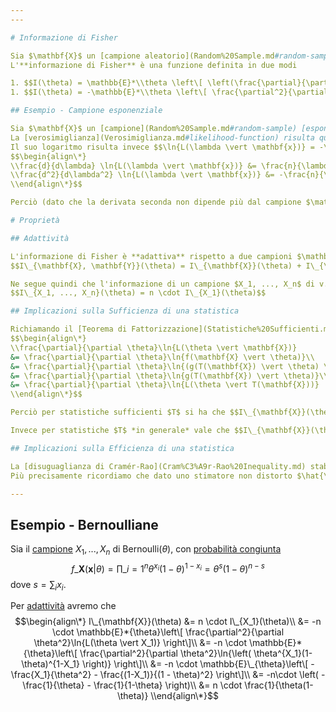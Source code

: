 ```yaml
---
---

# Informazione di Fisher

Sia $\mathbf{X}$ un [campione aleatorio](Random%20Sample.md#random-sample) dipendente da un parametro (sconosciuto) $\theta$.
L'**informazione di Fisher** è una funzione definita in due modi

1. $$I(\theta) = \mathbb{E}*\\theta \left\[ \left(\frac{\partial}{\partial \theta}\ln{f(\mathbf{X} \vert \theta)} \right)^2 \right\] = \mathbb{E}*\\theta \left\[ \left(\frac{\partial}{\partial \theta}\ln{L(\theta \vert \mathbf{X})} \right)^2 \right\]$$
1. $$I(\theta) = -\mathbb{E}*\\theta \left\[ \frac{\partial^2}{\partial \theta^2}\ln{f(\mathbf{X} \vert \theta)} \right\] = -\mathbb{E}*\\theta \left\[ \frac{\partial^2}{\partial \theta^2}\ln{L(\theta \vert \mathbf{X})} \right\]$$

## Esempio - Campione esponenziale

Sia $\mathbf{X}$ un [campione](Random%20Sample.md#random-sample) [esponenziale](Distribuzioni.md#esponenziale) di parametro $\lambda$.
La [verosimiglianza](Verosimiglianza.md#likelihood-function) risulta quindi essere $$L(\lambda \vert \mathbf{x}) = f\_{\mathbf{X}}(\mathbf{x} \vert \theta) = \prod\_{i=1}^{n}\lambda e^{-\lambda x_i} = \lambda^n e^{-\lambda\sum_i x_i}$$
Il suo logaritmo risulta invece $$\ln{L(\lambda \vert \mathbf{x})} = -\lambda\sum\_{i=1}^{n}x_i + n\ln{\lambda}$$ con derivate
$$\begin{align\*}
\\frac{d}{d\lambda} \ln{L(\lambda \vert \mathbf{x})} &= \frac{n}{\lambda} - \sum\_{i=1}^{n}x_i\\
\\frac{d^2}{d\lambda^2} \ln{L(\lambda \vert \mathbf{x})} &= -\frac{n}{\lambda^2}\\
\\end{align\*}$$

Perciò (dato che la derivata seconda non dipende più dal campione $\mathbf{X}$) l'informazione di Fisher sarà $$I(\lambda) = \frac{n}{\lambda^2}$$

# Proprietà

## Adattività

L'informazione di Fisher è **adattiva** rispetto a due campioni $\mathbf{X}, \mathbf{Y}$ **indipendenti**.
$$I\_{\mathbf{X}, \mathbf{Y}}(\theta) = I\_{\mathbf{X}}(\theta) + I\_{\mathbf{Y}}(\theta)$$

Ne segue quindi che l'informazione di un campione $X_1, ..., X_n$ di v.a. **i.i.d.** è pari a $n$ volte l'informazione di Fisher di un generico $X_i$.
$$I\_{X_1, ..., X_n}(\theta) = n \cdot I\_{X_1}(\theta)$$

## Implicazioni sulla Sufficienza di una statistica

Richiamando il [Teorema di Fattorizzazione](Statistiche%20Sufficienti.md#teorema-di-fattorizzazione) avremo che data una **statistica sufficiente** $T$ per un parametro $\theta$
$$\begin{align\*}
\\frac{\partial}{\partial \theta}\ln{L(\theta \vert \mathbf{X})}
&= \frac{\partial}{\partial \theta}\ln{f(\mathbf{X} \vert \theta)}\\
&= \frac{\partial}{\partial \theta}\ln{(g(T(\mathbf{X}) \vert \theta) \cdot h(\mathbf{X}))}\\
&= \frac{\partial}{\partial \theta}\ln{g(T(\mathbf{X}) \vert \theta)}\\
&= \frac{\partial}{\partial \theta}\ln{L(\theta \vert T(\mathbf{X}))}
\\end{align\*}$$

Perciò per statistiche sufficienti $T$ si ha che $$I\_{\mathbf{X}}(\theta) = I\_{T(\mathbf{X})}(\theta)$$

Invece per statistiche $T$ *in generale* vale che $$I\_{\mathbf{X}}(\theta) \geq I\_{T(\mathbf{X})}(\theta)$$

## Implicazioni sulla Efficienza di una statistica

La [disuguaglianza di Cramér-Rao](Cram%C3%A9r-Rao%20Inequality.md) stabilisce una correlazione tra **informazione di Fisher** e **varianza di uno stimatore non distorto**.
Più precisamente ricordiamo che dato uno stimatore non distorto $\hat{\theta}$ del parametro $\theta$ vale che $$\text{Var}(\hat{\theta}) \geq \frac{1}{I(\theta)}$$

---
```


## Esempio - Bernoulliane

Sia il [campione](Random%20Sample.md#random-sample) $X_1, ..., X_n$ di $\text{Bernoulli}(\theta)$, con [probabilità congiunta](Distribuzioni%20Multivariate.md#joint-pmf)
$$f\_{\mathbf{X}}(\mathbf{x} \vert \theta) = \prod\_{i=1}^{n}\theta^{x_i}(1-\theta)^{1 - x_i} = \theta^s(1-\theta)^{n-s}$$ dove $s = \sum_i x_i$.

Per [adattività](Informazione%20di%20Fisher.md#adattivita) avremo che
$$\begin{align\*}
I\_{\mathbf{X}}(\theta)
&= n \cdot I\_{X_1}(\theta)\\
&= -n \cdot \mathbb{E}*{\theta}\left\[ \frac{\partial^2}{\partial \theta^2}\ln{L(\theta \vert X_1)} \right\]\\
&= -n \cdot \mathbb{E}*{\theta}\left\[ \frac{\partial^2}{\partial \theta^2}\ln{\left( \theta^{X_1}(1-\theta)^{1-X_1} \right)} \right\]\\
&= -n \cdot \mathbb{E}\_{\theta}\left\[ -\frac{X_1}{\theta^2} - \frac{(1-X_1)}{(1 - \theta)^2} \right\]\\
&= -n\cdot \left( - \frac{1}{\theta} - \frac{1}{1-\theta} \right)\\
&= n \cdot \frac{1}{\theta(1-\theta)}
\\end{align\*}$$

